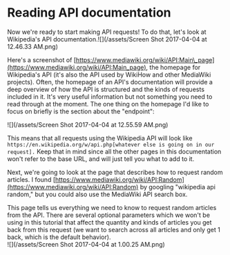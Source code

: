 # Reading API documentation

Now we're ready to start making API requests! To do that, let's look at Wikipedia's API documentation.![](/assets/Screen Shot 2017-04-04 at 12.46.33 AM.png)

Here's a screenshot of [https://www.mediawiki.org/wiki/API:Main\_page](https://www.mediawiki.org/wiki/API:Main_page), the homepage for Wikipedia's API \(it's also the API used by WikiHow and other MediaWiki projects\). Often, the homepage of an API's documentation will provide a deep overview of how the API is structured and the kinds of requests included in it. It's very useful information but not something you need to read through at the moment. The one thing on the homepage I'd like to focus on briefly is the section about the "endpoint":

![](/assets/Screen Shot 2017-04-04 at 12.55.59 AM.png)

This means that all requests using the Wikipedia API will look like `https://en.wikipedia.org/w/api.php[whatever else is going on in our request].` Keep that in mind since all the other pages in this documentation won't refer to the base URL, and will just tell you what to add to it.

Next, we're going to look at the page that describes how to request random articles. I found [https://www.mediawiki.org/wiki/API:Random](https://www.mediawiki.org/wiki/API:Random) by googling "wikipedia api random," but you could also use the MediaWiki API search box.

This page tells us everything we need to know to request random articles from the API. There are several optional parameters which we won't be using in this tutorial that affect the quantity and kinds of articles you get back from this request \(we want to search across all articles and only get 1 back, which is the default behavior\).  
![](/assets/Screen Shot 2017-04-04 at 1.00.25 AM.png)

